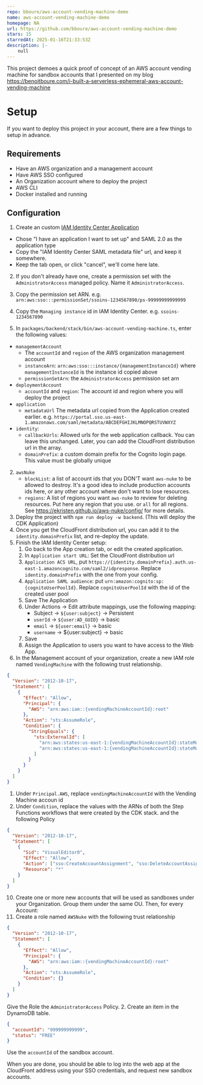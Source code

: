 ```yaml
---
repo: bboure/aws-account-vending-machine-demo
name: aws-account-vending-machine-demo
homepage: NA
url: https://github.com/bboure/aws-account-vending-machine-demo
stars: 15
starredAt: 2025-01-16T21:33:53Z
description: |-
    null
---
```


This project demoes a quick proof of concept of an AWS account vending machine for sandbox accounts that I presented on my blog https://benoitboure.com/i-built-a-serverless-ephemeral-aws-account-vending-machine

# Setup

If you want to deploy this project in your account, there are a few things to setup in advance.

## Requirements

- Have an AWS organization and a management account
- Have AWS SSO configured
- An Organization account where to deploy the project
- AWS CLI
- Docker installed and running

## Configuration

1. Create an custom [IAM Identity Center Application](https://us-east-1.console.aws.amazon.com/singlesignon/applications/home?region=us-east-1#/instances/72233c91b7a38b50)

- Chose "I have an application I want to set up" and SAML 2.0 as the application type
- Copy the "IAM Identity Center SAML metadata file" url, and keep it somewhere.
- Keep the tab open, or click "cancel", we'll come here late.

2. If you don't already have one, create a permission set with the `AdministratorAccess` managed policy. Name it `AdministratorAccess`.

3. Copy the permission set ARN. e.g. `arn:aws:sso:::permissionSet/ssoins-1234567890/ps-99999999999999`
4. Copy the `Managing instance` id in IAM Identity Center. e.g. `ssoins-1234567890`
5. In `packages/backend/stack/bin/aws-account-vending-machine.ts`, enter the following values:

- `managementAccount`
  - The `accountId` and `region` of the AWS organization management account
  - `instanceArn`: `arn:aws:sso:::instance/{managementInstanceId}` where `managementInstanceId` is the instance id copied above
  - `permissionSetArn`: the `AdministratorAccess` permission set arn
- `deploymentAccount`
  - `accountId` and `region`: The account id and region where you will deploy the project
- `application`
  - `metadataUrl` The metadata url copied from the Application created earlier. e.g. `https://portal.sso.us-east-1.amazonaws.com/saml/metadata/ABCDEFGHIJKLMNOPQRSTUVWXYZ`
- `identity`:
  - `callbackUrls`: Allowed urls for the web application callback. You can leave this unchanged. Later, you can add the CloudFront distribution url in the array.
  - `domainPrefix`: a custom domain prefix for the Cognito login page. This value must be globally unique

2. `awsNuke`
   - `blockList`: a list of account ids that you DON'T want `aws-nuke` to be allowed to destroy. It's a good idea to include production accounts ids here, or any other account where don't want to lose resources.
   - `regions`: A list of regions you want `aws-nuke` to review for deleting resources. Put here any region that you use. or `all` for all regions.
     See https://ekristen.github.io/aws-nuke/config/ for more details.
3. Deploy the project with `npm run deploy -w backend`. (This will deploy the CDK Application)
4. Once you get the CloudFront distribution url, you can add it to the `identity.domainPrefix` list, and re-deploy the update.
5. Finish the IAM Identity Center setup:
   1. Go back to the App creation tab, or edit the created application.
   2. In `Application start URL`: Set the CloudFront distribution url
   3. `Application ACS URL`, put `https://{identity.domainPrefix}.auth.us-east-1.amazoncognito.com/saml2/idpresponse`. Replace `identity.domainPrefix` with the one from your config.
   4. `Application SAML audience`: put `urn:amazon:cognito:sp:{cognitoUserPoolId}`. Replace `cognitoUserPoolId` with the id of the created user pool
   5. Save The Application
   6. Under Actions -> Edit attribute mappings, use the following mapping:
      - Subject -> `${user:subject}` -> Persistent
      - `userId` -> `${user:AD_GUID}` -> basic
      - `email` -> `${user:email}` -> basic
      - `username` -> ${user:subject} -> basic
   7. Save
   8. Assign the Application to users you want to have access to the Web App.
6. In the Management account of your organization, create a new IAM role named `VendingMachine` with the following trust relationship.

```json
{
  "Version": "2012-10-17",
  "Statement": [
    {
      "Effect": "Allow",
      "Principal": {
        "AWS": "arn:aws:iam::{vendingMachineAccountId}:root"
      },
      "Action": "sts:AssumeRole",
      "Condition": {
        "StringEquals": {
          "sts:ExternalId": [
            "arn:aws:states:us-east-1:{vendingMachineAccountId}:stateMachine:AssignAccountStateMachine",
            "arn:aws:states:us-east-1:{vendingMachineAccountId}:stateMachine:ReleaseAccountStateMachine"
          ]
        }
      }
    }
  ]
}
```

1. Under `Principal.AWS`, replace `vendingMachineAccountId` with the Vending Machine accoun id
2. Under `Condition`, replace the values with the ARNs of both the Step Functions workflows that were created by the CDK stack.
   and the following Policy

```json
{
  "Version": "2012-10-17",
  "Statement": [
    {
      "Sid": "VisualEditor0",
      "Effect": "Allow",
      "Action": ["sso:CreateAccountAssignment", "sso:DeleteAccountAssignment"],
      "Resource": "*"
    }
  ]
}
```

10. Create one or more new accounts that will be used as sandboxes under your Organization. Group them under the same OU. Then, for every Account:
11. Create a role named `AWSNuke` with the following trust relationship

```json
{
  "Version": "2012-10-17",
  "Statement": [
    {
      "Effect": "Allow",
      "Principal": {
        "AWS": "arn:aws:iam::{vendingMachineAccountId}:root"
      },
      "Action": "sts:AssumeRole",
      "Condition": {}
    }
  ]
}
```

Give the Role the `AdministratorAccess` Policy. 2. Create an item in the DynamoDB table.

```json
{
  "accountId": "999999999999",
  "status": "FREE"
}
```

Use the `accountId` of the sandbox account.

When you are done, you should be able to log into the web app at the CloudFront address using your SSO credentials, and request new sandbox accounts.

